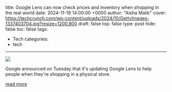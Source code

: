 title: Google Lens can now check prices and inventory when shopping in the real world
date: 2024-11-19 14:00:00 +0000
author: "Aisha Malik"
cover: https://techcrunch.com/wp-content/uploads/2024/10/GettyImages-1337403704.jpg?resize=1200,800
draft: false
top: false
type: post
hide: false
toc: false
tags:
  - Tech
categories:
  - tech
---

![](https://techcrunch.com/wp-content/uploads/2024/10/GettyImages-1337403704.jpg?resize=1200,800)

Google announced on Tuesday that it's updating Google Lens to help people when they're shopping in a physical store.

[read more](https://techcrunch.com/2024/11/19/google-lens-new-feature-makes-it-easier-to-shop-products-in-store/)
